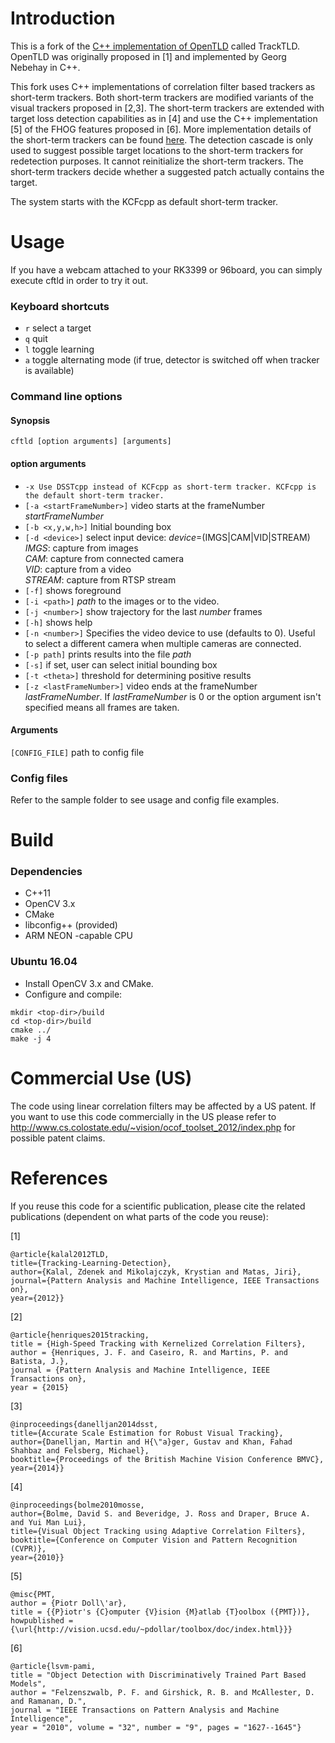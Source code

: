 # Introduction

This is a fork of the [C++ implementation of OpenTLD](https://github.com/gnebehay/OpenTLD) called TrackTLD.
OpenTLD was originally proposed in [1] and implemented by Georg Nebehay in C++.

This fork uses C++ implementations of correlation filter based trackers as short-term trackers. Both short-term trackers are modified variants of the visual trackers proposed in [2,3].
The short-term trackers are extended with target loss detection capabilities as in [4] and use the C++ implementation [5] of the FHOG features proposed in [6]. More implementation details of the short-term trackers can be found [here](src/3rdparty/cf_tracking/README.md). The detection cascade is only used to suggest possible target locations to the short-term trackers for redetection purposes. It cannot reinitialize the short-term trackers. The short-term trackers decide whether a suggested patch actually contains the target.

The system starts with the KCFcpp as default short-term tracker.

# Usage
If you have a webcam attached to your RK3399 or 96board, you can simply execute cftld in order to try it out.
### Keyboard shortcuts
* `r` select a target
* `q` quit
* `l` toggle learning
* `a` toggle alternating mode (if true, detector is switched off when tracker is available)

### Command line options
#### Synopsis
`cftld [option arguments] [arguments]`

#### option arguments
* `-x Use DSSTcpp instead of KCFcpp as short-term tracker. KCFcpp is the default short-term tracker.`
* `[-a <startFrameNumber>]` video starts at the frameNumber _startFrameNumber_
* `[-b <x,y,w,h>]` Initial bounding box
* `[-d <device>]` select input device: _device_=(IMGS|CAM|VID|STREAM)  
	_IMGS_: capture from images  
	_CAM_: capture from connected camera  
	_VID_: capture from a video  
	_STREAM_: capture from RTSP stream
* `[-f]` shows foreground
* `[-i <path>]` _path_ to the images or to the video.
* `[-j <number>]` show trajectory for the last _number_ frames
* `[-h]` shows help
* `[-n <number>]` Specifies the video device to use (defaults to 0). Useful to select a different camera when multiple cameras are connected.
* `[-p path]` prints results into the file _path_
* `[-s]` if set, user can select initial bounding box
* `[-t <theta>]` threshold for determining positive results
* `[-z <lastFrameNumber>]` video ends at the frameNumber _lastFrameNumber_.
	If _lastFrameNumber_ is 0 or the option argument isn't specified means
	all frames are taken.

#### Arguments
`[CONFIG_FILE]` path to config file

### Config files
Refer to the sample folder to see usage and config file examples.

# Build
### Dependencies
* C++11
* OpenCV 3.x
* CMake
* libconfig++ (provided)
* ARM NEON -capable CPU

### Ubuntu 16.04
* Install OpenCV 3.x and CMake.
* Configure and compile:
```
mkdir <top-dir>/build
cd <top-dir>/build
cmake ../
make -j 4
```

# Commercial Use (US)
The code using linear correlation filters may be affected by a US patent. If you want to use this code commercially in the US please refer to http://www.cs.colostate.edu/~vision/ocof_toolset_2012/index.php for possible patent claims.

# References
If you reuse this code for a scientific publication, please cite the related publications (dependent on what parts of the code you reuse):

[1]
```
@article{kalal2012TLD,
title={Tracking-Learning-Detection},
author={Kalal, Zdenek and Mikolajczyk, Krystian and Matas, Jiri},
journal={Pattern Analysis and Machine Intelligence, IEEE Transactions on},
year={2012}}
```

[2]
```
@article{henriques2015tracking,
title = {High-Speed Tracking with Kernelized Correlation Filters},
author = {Henriques, J. F. and Caseiro, R. and Martins, P. and Batista, J.},
journal = {Pattern Analysis and Machine Intelligence, IEEE Transactions on},
year = {2015}
```


[3]
```
@inproceedings{danelljan2014dsst,
title={Accurate Scale Estimation for Robust Visual Tracking},
author={Danelljan, Martin and H{\"a}ger, Gustav and Khan, Fahad Shahbaz and Felsberg, Michael},
booktitle={Proceedings of the British Machine Vision Conference BMVC},
year={2014}}
```

[4]
```
@inproceedings{bolme2010mosse,
author={Bolme, David S. and Beveridge, J. Ross and Draper, Bruce A. and Yui Man Lui},
title={Visual Object Tracking using Adaptive Correlation Filters},
booktitle={Conference on Computer Vision and Pattern Recognition (CVPR)},
year={2010}}
```

[5]
```
@misc{PMT,
author = {Piotr Doll\'ar},
title = {{P}iotr's {C}omputer {V}ision {M}atlab {T}oolbox ({PMT})},
howpublished = {\url{http://vision.ucsd.edu/~pdollar/toolbox/doc/index.html}}}
```

[6]
```
@article{lsvm-pami,
title = "Object Detection with Discriminatively Trained Part Based Models",
author = "Felzenszwalb, P. F. and Girshick, R. B. and McAllester, D. and Ramanan, D.",
journal = "IEEE Transactions on Pattern Analysis and Machine Intelligence",
year = "2010", volume = "32", number = "9", pages = "1627--1645"}
```
